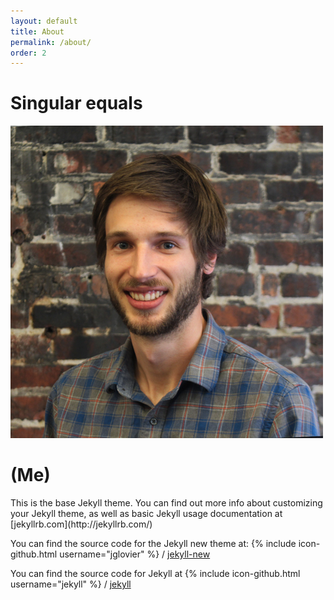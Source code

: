 ```yaml
---
layout: default
title: About
permalink: /about/
order: 2
---
```


<div class="about">
  <h1>Singular equals</h1>
  <img id="profile-img" src="/assets/img/profile.jpg" />
  <h1>(Me)</h1>
  <p>This is the base Jekyll theme. You can find out more info about customizing your Jekyll theme, as well as basic Jekyll usage documentation at [jekyllrb.com](http://jekyllrb.com/)</p>

  You can find the source code for the Jekyll new theme at:
  {% include icon-github.html username="jglovier" %} /
  [jekyll-new](https://github.com/jglovier/jekyll-new)

  You can find the source code for Jekyll at
  {% include icon-github.html username="jekyll" %} /
  [jekyll](https://github.com/jekyll/jekyll)
</div>
